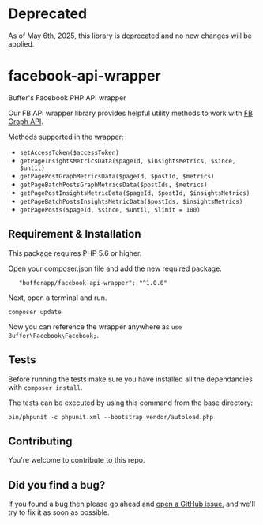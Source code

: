 # Deprecated
As of May 6th, 2025, this library is deprecated and no new changes will be applied.

# facebook-api-wrapper
Buffer's Facebook PHP API wrapper

Our FB API wrapper library provides helpful utility methods to work with [FB Graph API](https://developers.facebook.com/docs/graph-api).

Methods supported in the wrapper:
- `setAccessToken($accessToken)`
- `getPageInsightsMetricsData($pageId, $insightsMetrics, $since, $until)`
- `getPagePostGraphMetricsData($pageId, $postId, $metrics)`
- `getPageBatchPostsGraphMetricsData($postIds, $metrics)`
- `getPagePostInsightsMetricData($pageId, $postId, $insightsMetrics)`
- `getPageBatchPostsInsightsMetricData($postIds, $insightsMetrics)`
- `getPagePosts($pageId, $since, $until, $limit = 100)`


Requirement & Installation
-----
This package requires PHP 5.6 or higher.

Open your composer.json file and add the new required package.
```
   "bufferapp/facebook-api-wrapper": "^1.0.0"
```

Next, open a terminal and run.
```
composer update
```

Now you can reference the wrapper anywhere as `use Buffer\Facebook\Facebook;`.


Tests
-----
Before running the tests make sure you have installed all the dependancies with
`composer install`.

The tests can be executed by using this command from the base directory:

    bin/phpunit -c phpunit.xml --bootstrap vendor/autoload.php

Contributing
----

You're welcome to contribute to this repo.


## Did you find a bug?

If you found a bug then please go ahead and [open a GitHub issue](https://github.com/bufferapp/facebook-api-wrapper/issues), and we'll try to fix it as soon as possible.
